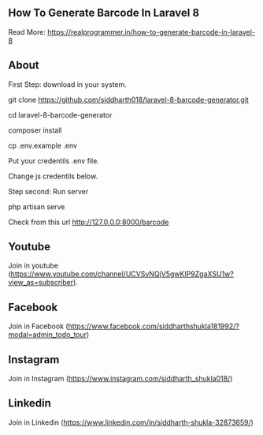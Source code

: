 ## How To Generate Barcode In Laravel 8

Read More: https://realprogrammer.in/how-to-generate-barcode-in-laravel-8
## About

First Step: download in your system.

git clone https://github.com/siddharth018/laravel-8-barcode-generator.git

cd laravel-8-barcode-generator

composer install

cp .env.example .env

Put your credentils .env file.

Change js credentils below.

Step second: Run server

php artisan serve

Check from this url
http://127.0.0.0:8000/barcode
## Youtube
Join in youtube
(https://www.youtube.com/channel/UCVSvNQjV5gwKIP9ZgaXSU1w?view_as=subscriber).

## Facebook
Join in Facebook
(https://www.facebook.com/siddharthshukla181992/?modal=admin_todo_tour)

## Instagram
Join in Instagram
(https://www.instagram.com/siddharth_shukla018/)

## Linkedin
Join in Linkedin
(https://www.linkedin.com/in/siddharth-shukla-32873659/)
